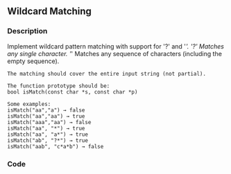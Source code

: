 ## Wildcard Matching

### Description
Implement wildcard pattern matching with support for '?' and '*'.
	'?' Matches any single character.
	'*' Matches any sequence of characters (including the empty sequence).

	The matching should cover the entire input string (not partial).

	The function prototype should be:
	bool isMatch(const char *s, const char *p)

	Some examples:
	isMatch("aa","a") → false
	isMatch("aa","aa") → true
	isMatch("aaa","aa") → false
	isMatch("aa", "*") → true
	isMatch("aa", "a*") → true
	isMatch("ab", "?*") → true
	isMatch("aab", "c*a*b") → false

### Code
```java

```
	